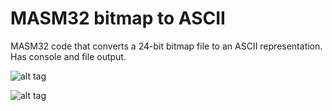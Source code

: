 # MASM32 bitmap to ASCII
MASM32 code that converts a 24-bit bitmap file to an ASCII representation.  Has console and file output.

![alt tag](http://i.imgur.com/Gl5Lg77.png)

![alt tag](http://i.imgur.com/sV4NoIc.gif)
